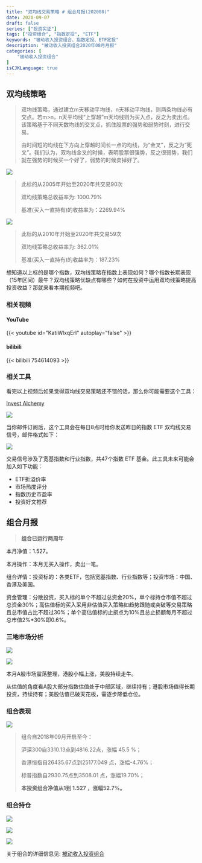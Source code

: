 ```yaml
---
title: "双均线交易策略 # 组合月报(202008)"
date: 2020-09-07
draft: false
series: ["投资实证"]
tags: ["投资组合", "指数定投", "ETF"]
keywords: "被动收入投资组合、指数定投、ETF定投"
description: "被动收入投资组合2020年08月月报"
categories: [
    "被动收入投资组合"
]
isCJKLanguage: true
---
```


## 双均线策略

> 双均线策略，通过建立m天移动平均线，n天移动平均线，则两条均线必有交点。若m>n，n天平均线“上穿越”m天均线则为买入点，反之为卖出点。该策略基于不同天数均线的交叉点，抓住股票的强势和弱势时刻，进行交易。
>
> 由时间短的均线在下方向上穿越时间长一点的均线，为“金叉”，反之为“死叉”。我们认为，双均线金叉的时候，表明股票很强势，反之很弱势，我们就在强势的时候买一个好了，弱势的时候卖掉好了。

![](https://img.bmpi.dev/fbb99d14-33e5-8b92-6888-f8ef0b61b9e4.png)

> 此标的从2005年开始至2020年共交易90次
> 
> 双均线策略总收益率为: 1000.79%
> 
> 基准(买入一直持有)的收益率为：2269.94%

![](https://img.bmpi.dev/dcddff42-02e1-e9d1-0778-3aafbf933242.png)

> 此标的从2010年开始至2020年共交易59次
> 
> 双均线策略总收益率为: 362.01%
> 
> 基准(买入一直持有)的收益率为：187.23%

想知道以上标的是哪个指数，双均线策略在指数上表现如何？哪个指数长期表现（15年区间）最牛？双均线策略优缺点有哪些？如何在投资中运用双均线策略提高投资收益？那就来看本期视频吧。

### 相关视频

#### YouTube

{{< youtube id="KatiWlxqErI" autoplay="false" >}}

#### bilibili

{{< bilibili 754614093 >}}

### 相关工具

看完以上视频后如果觉得双均线交易策略还不错的话，那么你可能需要这个工具：

[Invest Alchemy](https://money.i365.tech/)

![](https://img.bmpi.dev/fb53992f-9bd7-d241-e0c3-f748c5837072.png)

当你邮件订阅后，这个工具会在每日8点时给你发送昨日的指数 ETF 双均线交易信号，邮件格式如下：

![](https://img.bmpi.dev/ed73c1ad-0a1c-cd37-7b10-250ae3cdd56b.png)

交易信号涉及了宽基指数和行业指数，共47个指数 ETF 基金。此工具未来可能会加入如下功能：

- ETF折溢价率
- 市场热度评分
- 指数历史市盈率
- 投资好文推荐

## 组合月报

> **组合已运行两周年**

本月净值：1.527。

本月操作：本月无买入操作，卖出一笔。

组合详情：投资标的：各类ETF，包括宽基指数、行业指数等；投资市场：中国、香港及美国。

资金管理：分散投资，买入标的单个不超过总资金20%，单个标持仓市值不超过总资金30%；高估值标的买入采用非估值买入策略如趋势跟随或突破等交易策略且总市值占比不超过30%；单个高估值标的止损点为10%且总止损额每月不超过总市值2%*30%即0.6%。

### 三地市场分析

![](https://img.bmpi.dev/9c604c1f-4948-245f-b2c8-fb3f2c748aa8.png)

![](https://img.bmpi.dev/880c4d46-2f28-89b6-143b-feae5b129a10.png)

本月A股市场震荡整理，港股小幅上涨，美股持续走牛。

从估值的角度看A股大部分指数估值处于中部区域，继续持有；港股市场值得长期投资，持续持有；美股估值已破天花板，需逐步降低仓位。

### 组合表现

![](https://img.bmpi.dev/42e2ab78-13c3-e876-9093-d36d808297c3.png)

> 组合自2018年09月开启至今：
> 
> 沪深300自3310.13点到4816.22点，涨幅 45.5 %；
> 
> 香港恒指自26435.67点到25177.049 点，涨幅-4.76%；
> 
> 标普指数自2930.75点到3508.01 点，涨幅19.70%；
> 
> **本投资组合净值从1到 1.527 ，涨幅52.7%。**

### 组合持仓

![](https://img.bmpi.dev/d0ba5e9e-324e-bbf5-f0f6-7a11a8b54e4b.png)

![](https://img.bmpi.dev/96349041-09f0-54f4-8412-7ab7c86d92f0.png)

![](https://img.bmpi.dev/3d7c4cf5-9d9c-294f-4fad-8d48c6415444.png)

关于组合的详细信息见: [被动收入投资组合](https://www.notion.so/mdw/e0ed086e701a4d0aaa4839d2c7aa62ea)
